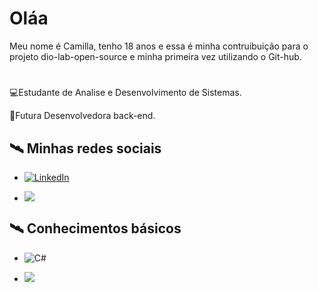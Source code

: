 # Oláa

Meu nome é Camilla, tenho 18 anos e essa é minha contruibuição para o projeto dio-lab-open-source e minha primeira vez utilizando o Git-hub.

 #
 💻Estudante de Analise e Desenvolvimento de Sistemas.
 
 
 🙌Futura Desenvolvedora back-end.
 


## 🛰 Minhas redes sociais
- [![LinkedIn](https://img.shields.io/badge/LinkedIn-0077B5?style=for-the-badge&logo=linkedin&logoColor=white)](https://www.linkedin.com/in/camilla-soares-b8a59b25a/)


- [![](https://img.shields.io/badge/github-000?style=for-the-badge&logo=github&logoColor=0E76A8)](https://github.com/Camixz2)



## 🛰 Conhecimentos básicos 
- ![C#](https://img.shields.io/badge/C%23-512BD4?logo=c-sharp&logoColor=white&style=for-the-badge)

- ![](https://img.shields.io/badge/.NET-5C2D91?logo=&logoColor=white&style=for-the-badge)


#
